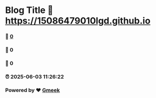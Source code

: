 # Blog Title :link: https://15086479010lgd.github.io 
### :page_facing_up: [0](https://15086479010lgd.github.io/tag.html) 
### :speech_balloon: 0 
### :hibiscus: 0 
### :alarm_clock: 2025-06-03 11:26:22 
### Powered by :heart: [Gmeek](https://github.com/Meekdai/Gmeek)
